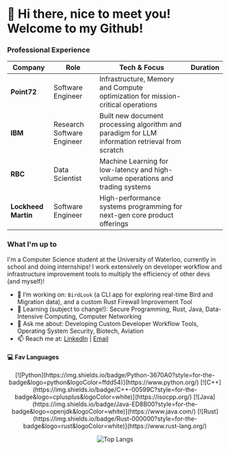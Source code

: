 # 👋 Hi there, nice to meet you! Welcome to my Github! 

### Professional Experience

| Company | Role | Tech & Focus | Duration |
|----------|------|--------------|-----------|
| **Point72** | Software Engineer | Infrastructure, Memory and Compute optimization for mission-critical operations
| **IBM** | Research Software Engineer | Built new document processing algorithm and paradigm for LLM information retrieval from scratch
| **RBC** | Data Scientist | Machine Learning for low-latency and high-volume operations and trading systems
| **Lockheed Martin** | Software Engineer | High-performance systems programming for next-gen core product offerings


### What I'm up to
I'm a Computer Science student at the University of Waterloo, currently in school and doing internships! I work extensively on developer workflow and infrastructure improvement tools to multiply the efficiency of other devs (and myself)!

- 🔭 I’m working on: `BirdLook` (a CLI app for exploring real-time Bird and Migration data), and a custom Rust Firewall Improvement Tool
- 🌱 Learning (subject to change!): Secure Programming, Rust, Java, Data-Intensive Computing, Computer Networking
- 💬 Ask me about: Developing Custom Developer Workflow Tools, Operating System Security, Biotech, Aviation
- 📫 Reach me at: [LinkedIn](https://www.linkedin.com/in/andy-si-761712214) | [Email](mailto:asi@uwaterloo.ca)


#### 💻 Fav Languages
<div align="center">
[![Python](https://img.shields.io/badge/Python-3670A0?style=for-the-badge&logo=python&logoColor=ffdd54)](https://www.python.org/)
[![C++](https://img.shields.io/badge/C++-00599C?style=for-the-badge&logo=cplusplus&logoColor=white)](https://isocpp.org/)
[![Java](https://img.shields.io/badge/Java-ED8B00?style=for-the-badge&logo=openjdk&logoColor=white)](https://www.java.com/)
[![Rust](https://img.shields.io/badge/Rust-000000?style=for-the-badge&logo=rust&logoColor=white)](https://www.rust-lang.org/)



![Top Langs](https://github-readme-stats.vercel.app/api/top-langs/?username=andy586586&layout=compact&theme=tokyonight&hide_border=true)


</div>

